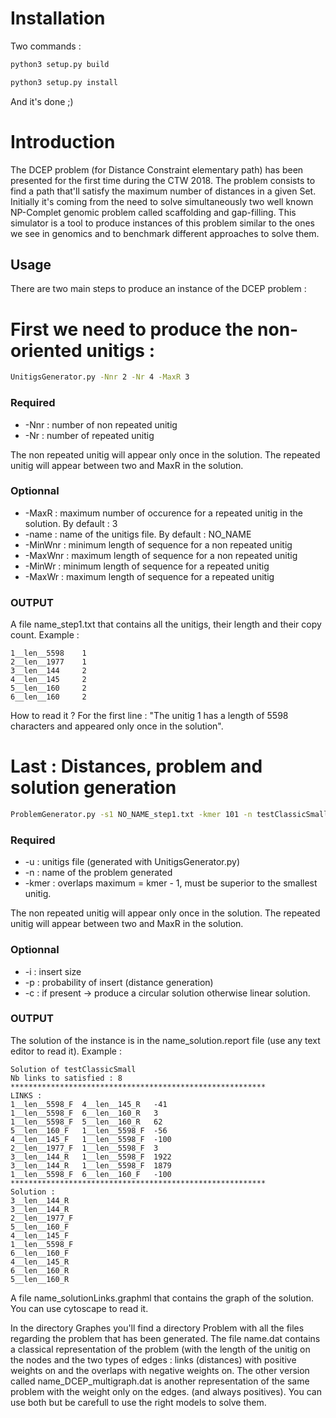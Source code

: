 # Installation
Two commands :
```sh
python3 setup.py build
```
```sh
python3 setup.py install
```
And it's done ;)

# Introduction
The DCEP problem (for Distance Constraint elementary path) has been presented for the first time during the CTW 2018.
The problem consists to find a path that'll satisfy the maximum number of distances in a given Set.
Initially it's coming from the need to solve simultaneously two well known NP-Complet genomic problem called scaffolding and gap-filling.
This simulator is a tool to produce instances of this problem similar to the ones we see in genomics and to benchmark different approaches to solve them.

## Usage
There are two main steps to produce an instance of the DCEP problem :

# First we need to produce the non-oriented unitigs :
```sh
UnitigsGenerator.py -Nnr 2 -Nr 4 -MaxR 3
```

### Required
* -Nnr : number of non repeated unitig
* -Nr : number of repeated unitig

The non repeated unitig will appear only once in the solution.
The repeated unitig will appear between two and MaxR in the solution.

### Optionnal
* -MaxR   : maximum number of occurence for a repeated unitig in the solution. By default : 3
* -name   : name of the unitigs file. By default : NO_NAME
* -MinWnr : minimum length of sequence for a non repeated unitig
* -MaxWnr : maximum length of sequence for a non repeated unitig
* -MinWr  : minimum length of sequence for a repeated unitig
* -MaxWr  : maximum length of sequence for a repeated unitig

### OUTPUT
A file name_step1.txt that contains all the unitigs, their length and their copy count.
Example :
```
1__len__5598	1
2__len__1977	1
3__len__144	    2
4__len__145	    2
5__len__160	    2
6__len__160	    2

```

How to read it ? For the first line : "The unitig 1 has a length of 5598 characters and appeared only once in the solution".

# Last : Distances, problem and solution generation
```sh
ProblemGenerator.py -s1 NO_NAME_step1.txt -kmer 101 -n testClassicSmall

```
### Required
* -u : unitigs file (generated with UnitigsGenerator.py)
* -n : name of the problem generated
* -kmer : overlaps maximum = kmer - 1, must be superior to the smallest unitig.

The non repeated unitig will appear only once in the solution.
The repeated unitig will appear between two and MaxR in the solution.

### Optionnal
* -i : insert size
* -p : probability of insert (distance generation)
* -c : if present -> produce a circular solution otherwise linear solution.

### OUTPUT
The solution of the instance is in the name_solution.report file (use any text editor to read it).
Example :
```
Solution of testClassicSmall
Nb links to satisfied : 8
*********************************************************
LINKS :
1__len__5598_F	4__len__145_R	-41
1__len__5598_F	6__len__160_R	3
1__len__5598_F	5__len__160_R	62
5__len__160_F	1__len__5598_F	-56
4__len__145_F	1__len__5598_F	-100
2__len__1977_F	1__len__5598_F	3
3__len__144_R	1__len__5598_F	1922
3__len__144_R	1__len__5598_F	1879
1__len__5598_F	6__len__160_F	-100
*********************************************************
Solution :
3__len__144_R
3__len__144_R
2__len__1977_F
5__len__160_F
4__len__145_F
1__len__5598_F
6__len__160_F
4__len__145_R
6__len__160_R
5__len__160_R
```

A file name_solutionLinks.graphml that contains the graph of the solution. You can use cytoscape to read it.

In the directory Graphes you'll find a directory Problem with all the files regarding the problem that has been generated.
The file name.dat contains a classical representation of the problem (with the length of the unitig on the nodes and the two types of edges :
links (distances) with positive weights on and the overlaps with negative weights on.
The other version called name_DCEP_multigraph.dat is another representation of the same problem with the weight only on the edges. (and always positives).
You can use both but be carefull to use the right models to solve them.



